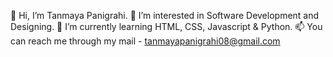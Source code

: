 👋 Hi, I’m Tanmaya Panigrahi.
👀 I’m interested in Software Development and Designing.
🌱 I’m currently learning HTML, CSS, Javascript & Python.
📫 You can reach me through my mail - tanmayapanigrahi08@gmail.com
